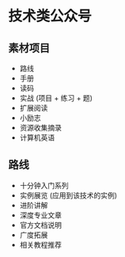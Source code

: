 # 技术类公众号
## 素材项目
+ 路线
+ 手册
+ 读码
+ 实战 (项目 + 练习 + 题)
+ 扩展阅读
+ 小励志
+ 资源收集摘录
+ 计算机英语

## 路线
+ 十分钟入门系列
+ 实例展览 (应用到该技术的实例)
+ 进阶讲解
+ 深度专业文章
+ 官方文档说明
+ 广度拓展
+ 相关教程推荐